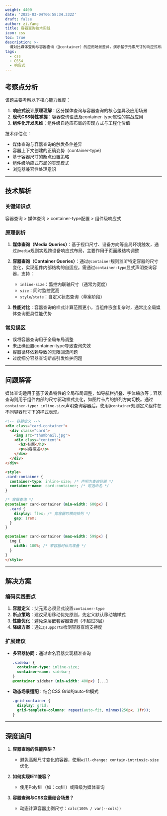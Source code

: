 ```yaml
---
weight: 4400
date: '2025-03-04T06:58:34.332Z'
draft: false
author: zi.Yang
title: 容器查询技术实践
icon: css
toc: true
description: >-
  请对比媒体查询与容器查询（@container）的应用场景差异，演示基于元素尺寸的响应式布局实现，并解释如何通过container-type属性定义查询容器。
tags:
  - css
  - CSS4
  - 响应式
---
```


## 考察点分析

该题主要考察以下核心能力维度：
1. **响应式设计原理理解**：区分媒体查询与容器查询的核心差异及应用场景
2. **现代CSS特性掌握**：容器查询语法及container-type属性的实战应用
3. **组件化开发思维**：组件级自适应布局的实现方式与工程化价值

技术评估点：
- 媒体查询与容器查询的触发条件差异
- 容器上下文创建的正确姿势（container-type）
- 基于容器尺寸的断点设置策略
- 组件级响应式布局的实现模式
- 浏览器兼容性处理意识

---

## 技术解析

### 关键知识点
容器查询 > 媒体查询 > container-type配置 > 组件级响应式

### 原理剖析
1. **媒体查询（Media Queries）**：基于视口尺寸、设备方向等全局环境触发，通过`@media`规则实现跨设备响应式布局，主要作用于页面级结构调整
  
2. **容器查询（Container Queries）**：通过`@container`规则监听特定容器的尺寸变化，实现组件内部结构的自适应。需通过`container-type`显式声明查询容器，支持：
   - `inline-size`：监控内联轴尺寸（通常为宽度）
   - `size`：同时监控宽高
   - `style`/`state`：自定义状态查询（草案阶段）

3. **性能对比**：容器查询的样式计算范围更小，当组件嵌套复杂时，通常比全局媒体查询更具性能优势

### 常见误区
- 误将容器查询用于全局布局调整
- 未正确设置container-type导致查询失效
- 容器循环依赖导致的无限回流问题
- 过度细分容器查询断点引发维护问题

---

## 问题解答

媒体查询适用于基于设备特性的全局布局调整，如导航栏折叠、字体缩放等；容器查询则用于组件内部的尺寸驱动样式变化，如图片卡片的排列方向切换。通过`container-type: inline-size`声明查询容器后，使用`@container`规则定义组件在不同容器尺寸下的样式表现。

```html
<!-- 容器定义 -->
<div class="card-container">
  <div class="card">
    <img src="thumbnail.jpg">
    <div class="content">
      <h3>标题</h3>
      <p>内容描述</p>
    </div>
  </div>
</div>

<style>
.card-container {
  container-type: inline-size; /* 声明为查询容器 */
  container-name: card-container; /* 可选命名 */
}

/* 容器查询 */
@container card-container (min-width: 600px) {
  .card {
    display: flex; /* 宽容器时横向排列 */
    gap: 1rem;
  }
}

@container card-container (max-width: 599px) {
  img {
    width: 100%; /* 窄容器时纵向堆叠 */
  }
}
</style>
```

---

## 解决方案

### 编码实践要点
1. **容器定义**：父元素必须显式设置`container-type`
2. **断点策略**：建议采用移动优先原则，先定义默认移动端样式
3. **性能优化**：避免深层嵌套容器查询（不超过3层）
4. **降级方案**：通过`@supports`检测容器查询支持度

### 扩展建议
- **多容器协同**：通过命名容器实现精准查询
  ```css
  .sidebar {
    container-type: inline-size;
    container-name: sidebar;
  }
  @container sidebar (min-width: 400px) {...}
  ```
- **动态场景适配**：结合CSS Grid的auto-fit模式
  ```css
  .grid-container {
    display: grid;
    grid-template-columns: repeat(auto-fit, minmax(250px, 1fr));
  }
  ```

---

## 深度追问

1. **容器查询的性能陷阱？**
   - 避免高频尺寸变化的容器，使用`will-change: contain-intrinsic-size`优化

2. **如何实现IE11兼容？**
   - 使用Polyfill（如：cqfill）或降级为媒体查询

3. **容器查询与CSS变量结合场景？**
   - 动态计算容器比例尺寸：`calc(100% / var(--cols))`